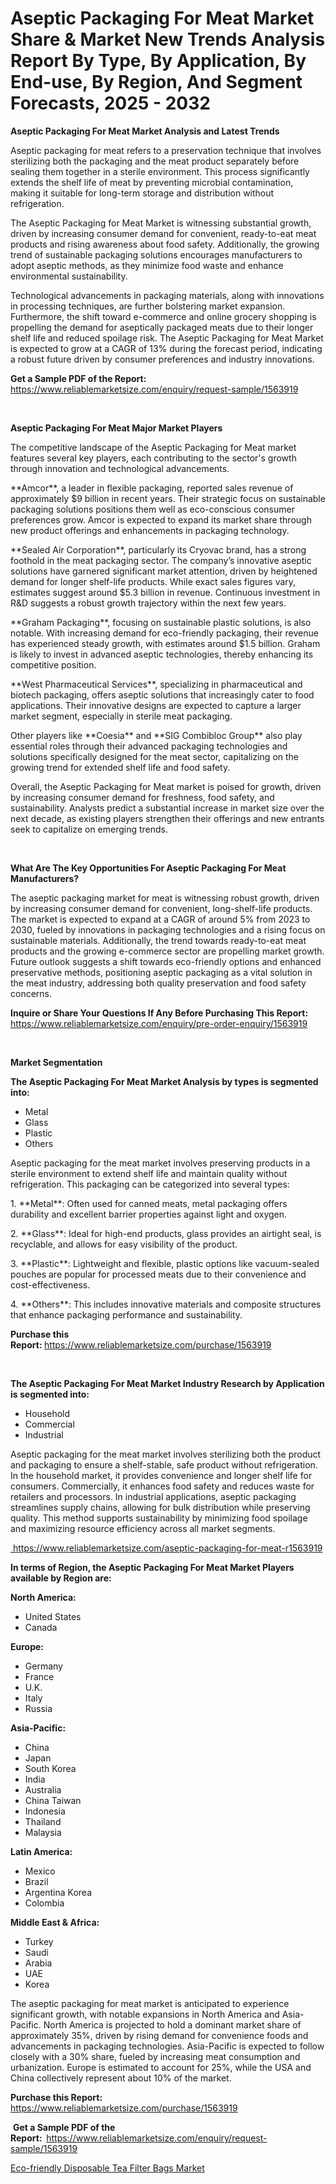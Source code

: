 <p><h1>Aseptic Packaging For Meat Market Share & Market New Trends Analysis Report By Type, By Application, By End-use, By Region, And Segment Forecasts, 2025 - 2032</h1></p><p><strong>Aseptic Packaging For Meat Market Analysis and Latest Trends</strong></p>
<p><p>Aseptic packaging for meat refers to a preservation technique that involves sterilizing both the packaging and the meat product separately before sealing them together in a sterile environment. This process significantly extends the shelf life of meat by preventing microbial contamination, making it suitable for long-term storage and distribution without refrigeration. </p><p>The Aseptic Packaging for Meat Market is witnessing substantial growth, driven by increasing consumer demand for convenient, ready-to-eat meat products and rising awareness about food safety. Additionally, the growing trend of sustainable packaging solutions encourages manufacturers to adopt aseptic methods, as they minimize food waste and enhance environmental sustainability. </p><p>Technological advancements in packaging materials, along with innovations in processing techniques, are further bolstering market expansion. Furthermore, the shift toward e-commerce and online grocery shopping is propelling the demand for aseptically packaged meats due to their longer shelf life and reduced spoilage risk. The Aseptic Packaging for Meat Market is expected to grow at a CAGR of 13% during the forecast period, indicating a robust future driven by consumer preferences and industry innovations.</p></p>
<p><strong>Get a Sample PDF of the Report:&nbsp;</strong> <a href="https://www.reliablemarketsize.com/enquiry/request-sample/1563919?utm_campaign=3275&utm_medium=2&utm_source=Github&utm_content=ia&utm_term=08032025&utm_id=aseptic-packaging-for-meat">https://www.reliablemarketsize.com/enquiry/request-sample/1563919</a></p>
<p>&nbsp;</p>
<p><strong>Aseptic Packaging For Meat Major Market Players</strong></p>
<p><p>The competitive landscape of the Aseptic Packaging for Meat market features several key players, each contributing to the sector's growth through innovation and technological advancements. </p><p>**Amcor**, a leader in flexible packaging, reported sales revenue of approximately $9 billion in recent years. Their strategic focus on sustainable packaging solutions positions them well as eco-conscious consumer preferences grow. Amcor is expected to expand its market share through new product offerings and enhancements in packaging technology.</p><p>**Sealed Air Corporation**, particularly its Cryovac brand, has a strong foothold in the meat packaging sector. The company’s innovative aseptic solutions have garnered significant market attention, driven by heightened demand for longer shelf-life products. While exact sales figures vary, estimates suggest around $5.3 billion in revenue. Continuous investment in R&D suggests a robust growth trajectory within the next few years.</p><p>**Graham Packaging**, focusing on sustainable plastic solutions, is also notable. With increasing demand for eco-friendly packaging, their revenue has experienced steady growth, with estimates around $1.5 billion. Graham is likely to invest in advanced aseptic technologies, thereby enhancing its competitive position.</p><p>**West Pharmaceutical Services**, specializing in pharmaceutical and biotech packaging, offers aseptic solutions that increasingly cater to food applications. Their innovative designs are expected to capture a larger market segment, especially in sterile meat packaging.</p><p>Other players like **Coesia** and **SIG Combibloc Group** also play essential roles through their advanced packaging technologies and solutions specifically designed for the meat sector, capitalizing on the growing trend for extended shelf life and food safety.</p><p>Overall, the Aseptic Packaging for Meat market is poised for growth, driven by increasing consumer demand for freshness, food safety, and sustainability. Analysts predict a substantial increase in market size over the next decade, as existing players strengthen their offerings and new entrants seek to capitalize on emerging trends.</p></p>
<p>&nbsp;</p>
<p><strong>What Are The Key Opportunities For Aseptic Packaging For Meat Manufacturers?</strong></p>
<p><p>The aseptic packaging market for meat is witnessing robust growth, driven by increasing consumer demand for convenient, long-shelf-life products. The market is expected to expand at a CAGR of around 5% from 2023 to 2030, fueled by innovations in packaging technologies and a rising focus on sustainable materials. Additionally, the trend towards ready-to-eat meat products and the growing e-commerce sector are propelling market growth. Future outlook suggests a shift towards eco-friendly options and enhanced preservative methods, positioning aseptic packaging as a vital solution in the meat industry, addressing both quality preservation and food safety concerns.</p></p>
<p><strong>Inquire or Share Your Questions If Any Before Purchasing This Report:</strong> <a href="https://www.reliablemarketsize.com/enquiry/pre-order-enquiry/1563919?utm_campaign=3275&utm_medium=2&utm_source=Github&utm_content=ia&utm_term=08032025&utm_id=aseptic-packaging-for-meat">https://www.reliablemarketsize.com/enquiry/pre-order-enquiry/1563919</a></p>
<p>&nbsp;</p>
<p><strong>Market Segmentation</strong></p>
<p><strong>The Aseptic Packaging For Meat Market Analysis by types is segmented into:</strong></p>
<p><ul><li>Metal</li><li>Glass</li><li>Plastic</li><li>Others</li></ul></p>
<p><p>Aseptic packaging for the meat market involves preserving products in a sterile environment to extend shelf life and maintain quality without refrigeration. This packaging can be categorized into several types: </p><p>1. **Metal**: Often used for canned meats, metal packaging offers durability and excellent barrier properties against light and oxygen.</p><p>   </p><p>2. **Glass**: Ideal for high-end products, glass provides an airtight seal, is recyclable, and allows for easy visibility of the product.</p><p>3. **Plastic**: Lightweight and flexible, plastic options like vacuum-sealed pouches are popular for processed meats due to their convenience and cost-effectiveness.</p><p>4. **Others**: This includes innovative materials and composite structures that enhance packaging performance and sustainability.</p></p>
<p><strong>Purchase this Report:&nbsp;</strong><a href="https://www.reliablemarketsize.com/purchase/1563919?utm_campaign=3275&utm_medium=2&utm_source=Github&utm_content=ia&utm_term=08032025&utm_id=aseptic-packaging-for-meat">https://www.reliablemarketsize.com/purchase/1563919</a></p>
<p>&nbsp;</p>
<p><strong>The Aseptic Packaging For Meat Market Industry Research by Application is segmented into:</strong></p>
<p><ul><li>Household</li><li>Commercial</li><li>Industrial</li></ul></p>
<p><p>Aseptic packaging for the meat market involves sterilizing both the product and packaging to ensure a shelf-stable, safe product without refrigeration. In the household market, it provides convenience and longer shelf life for consumers. Commercially, it enhances food safety and reduces waste for retailers and processors. In industrial applications, aseptic packaging streamlines supply chains, allowing for bulk distribution while preserving quality. This method supports sustainability by minimizing food spoilage and maximizing resource efficiency across all market segments.</p></p>
<p><a href="https://www.reliablemarketsize.com/aseptic-packaging-for-meat-r1563919?utm_campaign=3275&utm_medium=2&utm_source=Github&utm_content=ia&utm_term=08032025&utm_id=aseptic-packaging-for-meat">&nbsp;https://www.reliablemarketsize.com/aseptic-packaging-for-meat-r1563919</a></p>
<p><strong>In terms of Region, the Aseptic Packaging For Meat Market Players available by Region are:</strong></p>
<p>
    <p> <strong> North America: </strong>
        <ul>
            <li>United States</li>
            <li>Canada</li>
        </ul>
        </p> 
    <p> <strong> Europe: </strong>
        <ul>
            <li>Germany</li>
            <li>France</li>
            <li>U.K.</li>
            <li>Italy</li>
            <li>Russia</li>
        </ul>
        </p> 
    <p> <strong> Asia-Pacific: </strong>
        <ul>
            <li>China</li>
            <li>Japan</li>
            <li>South Korea</li>
            <li>India</li>
            <li>Australia</li>
            <li>China Taiwan</li>
            <li>Indonesia</li>
            <li>Thailand</li>
            <li>Malaysia</li>
        </ul>
        </p> 
    <p> <strong> Latin America: </strong>
        <ul>
            <li>Mexico</li>
            <li>Brazil</li>
            <li>Argentina Korea</li>
            <li>Colombia</li>
        </ul>
        </p> 
    <p> <strong> Middle East & Africa: </strong>
        <ul>
            <li>Turkey</li>
            <li>Saudi</li>
            <li>Arabia</li>
            <li>UAE</li>
            <li>Korea</li>
        </ul>
    </p>
    </p>
<p><p>The aseptic packaging for meat market is anticipated to experience significant growth, with notable expansions in North America and Asia-Pacific. North America is projected to hold a dominant market share of approximately 35%, driven by rising demand for convenience foods and advancements in packaging technologies. Asia-Pacific is expected to follow closely with a 30% share, fueled by increasing meat consumption and urbanization. Europe is estimated to account for 25%, while the USA and China collectively represent about 10% of the market.</p></p>
<p><strong>Purchase this Report: </strong><a href="https://www.reliablemarketsize.com/purchase/1563919?utm_campaign=3275&utm_medium=2&utm_source=Github&utm_content=ia&utm_term=08032025&utm_id=aseptic-packaging-for-meat">https://www.reliablemarketsize.com/purchase/1563919</a></p>
<p>&nbsp;<strong>Get a Sample PDF of the Report:&nbsp;&nbsp;</strong><a href="https://www.reliablemarketsize.com/enquiry/request-sample/1563919?utm_campaign=3275&utm_medium=2&utm_source=Github&utm_content=ia&utm_term=08032025&utm_id=aseptic-packaging-for-meat">https://www.reliablemarketsize.com/enquiry/request-sample/1563919</a></p>
<p><strong></strong></p>
<p><p><a href="https://github.com/nacrehuipie/Market-Research-Report-List-1/blob/main/eco-friendly-disposable-tea-filter-bags-market.md?utm_campaign=3275&utm_medium=2&utm_source=Github&utm_content=ia&utm_term=08032025&utm_id=aseptic-packaging-for-meat">Eco-friendly Disposable Tea Filter Bags Market</a></p></p>